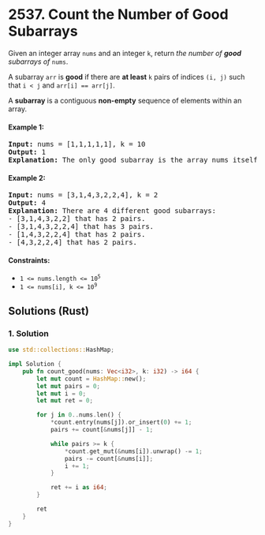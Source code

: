 # 2537. Count the Number of Good Subarrays
Given an integer array `nums` and an integer `k`, return *the number of **good** subarrays of* `nums`.

A subarray `arr` is **good** if there are **at least** `k` pairs of indices `(i, j)` such that `i < j` and `arr[i] == arr[j]`.

A **subarray** is a contiguous **non-empty** sequence of elements within an array.

#### Example 1:
<pre>
<strong>Input:</strong> nums = [1,1,1,1,1], k = 10
<strong>Output:</strong> 1
<strong>Explanation:</strong> The only good subarray is the array nums itself.
</pre>

#### Example 2:
<pre>
<strong>Input:</strong> nums = [3,1,4,3,2,2,4], k = 2
<strong>Output:</strong> 4
<strong>Explanation:</strong> There are 4 different good subarrays:
- [3,1,4,3,2,2] that has 2 pairs.
- [3,1,4,3,2,2,4] that has 3 pairs.
- [1,4,3,2,2,4] that has 2 pairs.
- [4,3,2,2,4] that has 2 pairs.
</pre>

#### Constraints:
* <code>1 <= nums.length <= 10<sup>5</sup></code>
* <code>1 <= nums[i], k <= 10<sup>9</sup></code>

## Solutions (Rust)

### 1. Solution
```Rust
use std::collections::HashMap;

impl Solution {
    pub fn count_good(nums: Vec<i32>, k: i32) -> i64 {
        let mut count = HashMap::new();
        let mut pairs = 0;
        let mut i = 0;
        let mut ret = 0;

        for j in 0..nums.len() {
            *count.entry(nums[j]).or_insert(0) += 1;
            pairs += count[&nums[j]] - 1;

            while pairs >= k {
                *count.get_mut(&nums[i]).unwrap() -= 1;
                pairs -= count[&nums[i]];
                i += 1;
            }

            ret += i as i64;
        }

        ret
    }
}
```
